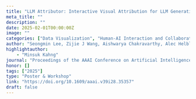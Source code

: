 ```yaml
---
title: "LLM Attributor: Interactive Visual Attribution for LLM Generation"
meta_title: ""
description: ""
date: 2025-02-01T00:00:00Z
image: ""
categories: ["Data Visualization", "Human-AI Interaction and Collaboration"]
author: "Seongmin Lee, Zijie J Wang, Aishwarya Chakravarthy, Alec Helbling, ShengYun Peng, Mansi Phute, Duen Horng Chau, Minsuk Kahng"
highlightauthor:
    - "Minsuk Kahng"
journal: "Proceedings of the AAAI Conference on Artificial Intelligence (AAAI 2025)"
honor: []
tags: ["2025"]
type: "Poster & Workshop"
link: "https://doi.org/10.1609/aaai.v39i28.35357"
draft: false
---
```

